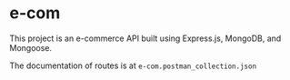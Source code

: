 # e-com

This project is an e-commerce API built using Express.js, MongoDB, and Mongoose.

The documentation of routes is at ```e-com.postman_collection.json```
